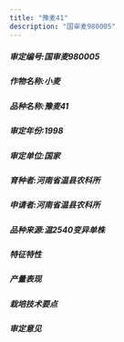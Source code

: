 ```yaml
---
title: "豫麦41"
description: "国审麦980005"
---
```

##### 审定编号:国审麦980005

##### 作物名称:小麦

##### 品种名称:豫麦41

##### 审定年份:1998

##### 审定单位:国家

##### 育种者:河南省温县农科所

##### 申请者:河南省温县农科所

##### 品种来源:温2540变异单株

##### 特征特性


##### 产量表现


##### 栽培技术要点


##### 审定意见

